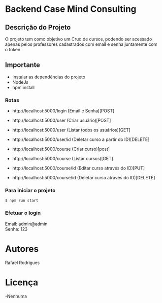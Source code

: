 # Backend Case Mind Consulting

## Descrição do Projeto

O projeto tem como objetivo um Crud de cursos, podendo ser acessado apenas pelos professores cadastrados com email e senha juntamente com o token.

## Importante

- Instalar as dependências do projeto
- NodeJs
- npm install

### Rotas

- http://localhost:5000/login (Email e Senha)[POST]
- http://localhost:5000/user (Criar usuário)[POST]
- http://localhost:5000/user (Listar todos os usuários)[GET]
- http://localhost:5000/user/id (Deletar curso a partir do ID)[DELETE]

- http://localhost:5000/course (Criar curso)[post]
- http://localhost:5000/course (Listar cursos)[GET]
- http://localhost:5000/course/id (Editar curso através do ID)[PUT]
- http://localhost:5000/course/id (Deletar curso através do ID)[DELETE]

### Para iniciar o projeto

```
$ npm run start
```

### Efetuar o login

Email: admin@admin  
Senha: 123

# Autores

Rafael Rodrigues

# Licença

-Nenhuma
